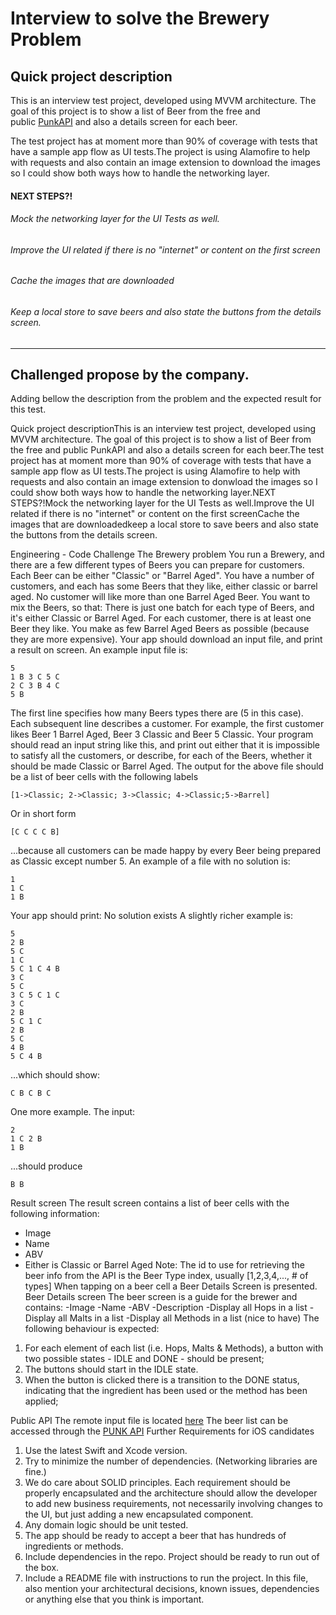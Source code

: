 # Interview to solve the Brewery Problem
## Quick project description

This is an interview test project, developed using MVVM architecture. The goal of this project is to show a list of Beer from the free and public [PunkAPI](https://punkapi.com) and also a details screen for each beer.

The test project has at moment more than 90% of coverage with tests that have a sample app flow as UI tests.The project is using Alamofire to help with requests and also contain an image extension to download the images so I could show both ways how to handle the networking layer.

#### NEXT STEPS?!
###### Mock the networking layer for the UI Tests as well.
###### Improve the UI related if there is no "internet" or content on the first screen
###### Cache the images that are downloaded
###### Keep a local store to save beers and also state the buttons from the details screen.

---
## Challenged propose by the company.

Adding bellow the description from the problem and the expected result for this test.



Quick project descriptionThis is an interview test project, developed using MVVM architecture. The goal of this project is to show a list of Beer from the free and public PunkAPI and also a details screen for each beer.The test project has at moment more than 90% of coverage with tests that have a sample app flow as UI tests.The project is using Alamofire to help with requests and also contain an image extension to donwload the images so I could show both ways how to handle the networking layer.NEXT STEPS?!Mock the networking layer for the UI Tests as well.Improve the UI related if there is no "internet" or content on the first screenCache the images that are downloadedkeep a local store to save beers and also state the buttons from the details screen.


Engineering - Code Challenge
The Brewery problem
You run a Brewery, and there are a few different types of Beers you can prepare for
customers. Each Beer can be either "Classic" or "Barrel Aged". You have a number of
customers, and each has some Beers that they like, either classic or barrel aged. No
customer will like more than one Barrel Aged Beer. You want to mix the Beers, so that:
There is just one batch for each type of Beers, and it's either Classic or Barrel Aged.
For each customer, there is at least one Beer they like. You make as few Barrel Aged
Beers as possible (because they are more expensive).
Your app should download an input file, and print a result on screen.
An example input file is:

```
5
1 B 3 C 5 C
2 C 3 B 4 C
5 B

```

The first line specifies how many Beers types there are (5 in this case). Each
subsequent line describes a customer. For example, the first customer likes Beer 1
Barrel Aged, Beer 3 Classic and Beer 5 Classic. Your program should read an input
string like this, and print out either that it is impossible to satisfy all the customers, or
describe, for each of the Beers, whether it should be made Classic or Barrel Aged. The
output for the above file should be a list of beer cells with the following labels

```
[1->Classic; 2->Classic; 3->Classic; 4->Classic;5->Barrel]
```
Or in short form
```
[C C C C B]
```

...because all customers can be made happy by every Beer being prepared as
Classic except number 5.
An example of a file with no solution is:
```
1
1 C
1 B
```
Your app should print: No solution exists
A slightly richer example is:

```
5
2 B
5 C
1 C
5 C 1 C 4 B
3 C
5 C
3 C 5 C 1 C
3 C
2 B
5 C 1 C
2 B
5 C
4 B
5 C 4 B
```
...which should show:
```
C B C B C
```

One more example. The input:
```
2
1 C 2 B
1 B
```

...should produce
```
B B
```

Result screen
The result screen contains a list of beer cells with the following information:
- Image
- Name
- ABV
- Either is Classic or Barrel Aged
Note: The id to use for retrieving the beer info from the API is the Beer Type
index, usually [1,2,3,4,..., # of types]
When tapping on a beer cell a Beer Details Screen is presented.
Beer Details screen
The beer screen is a guide for the brewer and contains:
-Image
-Name
-ABV
-Description
-Display all Hops in a list
-Display all Malts in a list
-Display all Methods in a list
(nice to have) The following behaviour is expected:
1. For each element of each list (i.e. Hops, Malts & Methods), a button with two possible
states - IDLE and DONE - should be present;
2. The buttons should start in the IDLE state.
3. When the button is clicked there is a transition to the DONE status, indicating that the
ingredient has been used or the method has been applied;

Public API
The remote input file is located 
[here](https://gist.githubusercontent.com/LuigiPapinoDrop/d8ed153d5431bbad23e1e1c6b5ba1e3c/raw/4ec1c8064e51838240e941679d3ac063460685c2/code_challenge_richer.txt)
The beer list can be accessed through the [PUNK API](https://punkapi.com/documentation/v2) 
Further Requirements for iOS candidates
1. Use the latest Swift and Xcode version.
2. Try to minimize the number of dependencies. (Networking libraries are fine.)
3. We do care about SOLID principles. Each requirement should be properly encapsulated
and the architecture should allow the developer to add new business requirements, not
necessarily involving changes to the UI, but just adding a new encapsulated component.
4. Any domain logic should be unit tested.
5. The app should be ready to accept a beer that has hundreds of ingredients or methods.
6. Include dependencies in the repo. Project should be ready to run out of the box.
7. Include a README file with instructions to run the project. In this file, also mention your
architectural decisions, known issues, dependencies or anything else that you think is
important.
